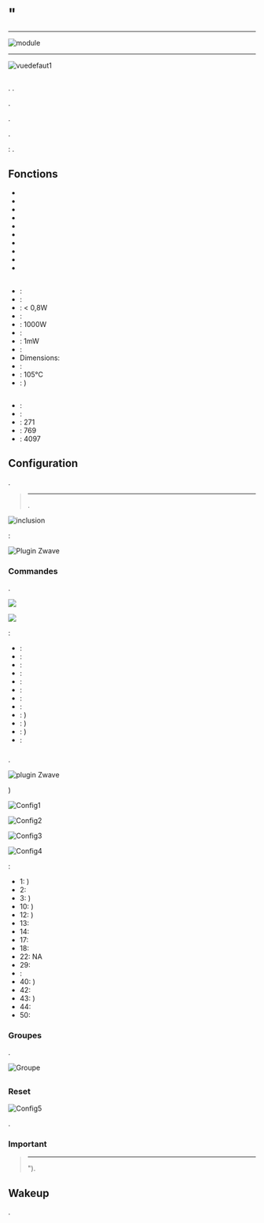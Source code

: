 # "

****

![module](images/fibaro.fgrm222/module.jpg)

****

![vuedefaut1](images/fibaro.fgrm222/vuedefaut1.jpg)

## 

. .

.

.

.

 : .

## Fonctions

-   
-   
-   
-   
-   
-   
-   
-   
-   
-   

## 

-    : 
-    : 
-    : &lt; 0,8W
-    : 
-    : 1000W
-    : 
-    : 1mW
-    : 
-   Dimensions: 
-    : 
-    : 105°C
-    : )

## 

-    : 
-    : 
-    : 271
-    : 769
-    : 4097

## Configuration

 [](https://doc.jeedom.com/de_DE/plugins/automation%20protocol/openzwave/).

> ****
>
> .

![inclusion](images/fibaro.fgrm222/inclusion.jpg)

 :

![Plugin Zwave](images/fibaro.fgrm222/information.jpg)

### Commandes

.

![](images/fibaro.fgrm222/commandes.jpg)

![](images/fibaro.fgrm222/commandes2.jpg)

 :

-    : 
-    : 
-    : 
-    : 
-    : 
-    : 
-    : 
-    : 
-    : )
-    : )
-    : )
-    : 

### 

.

![ plugin Zwave](images/plugin/bouton_configuration.jpg)

)

![Config1](images/fibaro.fgrm222/config1.jpg)

![Config2](images/fibaro.fgrm222/config2.jpg)

![Config3](images/fibaro.fgrm222/config3.jpg)

![Config4](images/fibaro.fgrm222/config4.jpg)

 :

-   1: )
-   2: 
-   3: )
-   10: )
-   12: )
-   13: 
-   14: 
-   17: 
-   18: 
-   22: NA
-   29: 
-   : 
-   40: )
-   42: 
-   43: )
-   44: 
-   50: 

### Groupes

.

![Groupe](images/fibaro.fgrm222/groupe.jpg)

## 

### Reset

![Config5](images/fibaro.fgrm222/config5.jpg)

.

### Important

> ****
>
> ").


## Wakeup

.
